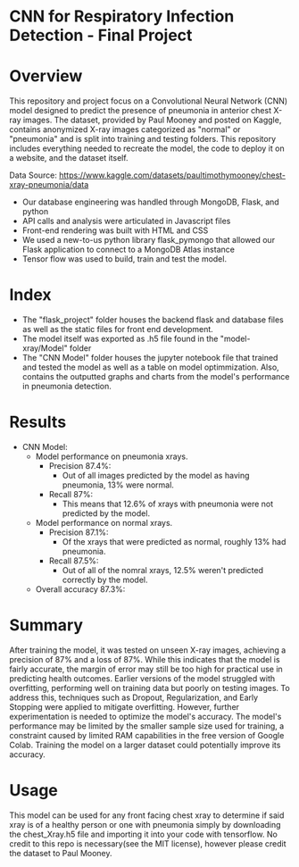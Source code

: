 # CNN for Respiratory Infection Detection - Final Project 

# Overview
This repository and project focus on a Convolutional Neural Network (CNN) model designed to predict the presence of pneumonia in anterior chest X-ray images. The dataset, provided by Paul Mooney and posted on Kaggle, contains anonymized X-ray images categorized as "normal" or "pneumonia" and is split into training and testing folders. This repository includes everything needed to recreate the model, the code to deploy it on a website, and the dataset itself.

Data Source:
https://www.kaggle.com/datasets/paultimothymooney/chest-xray-pneumonia/data

- Our database engineering was handled through MongoDB, Flask, and python
- API calls and analysis were articulated in Javascript files
- Front-end rendering was built with HTML and CSS
- We used a new-to-us python library flask_pymongo that allowed our Flask application to connect to a MongoDB Atlas instance
- Tensor flow was used to build, train and test the model.

# Index
* The "flask_project" folder houses the backend flask and database files as well as the static files for front end development.
* The model itself was exported as .h5 file found in the "model-xray/Model" folder
* The "CNN Model" folder houses the jupyter notebook file that trained and tested the model as well as a table on model optimmization. Also, contains the outputted graphs and charts from the model's performance in pneumonia detection.

# Results

* CNN Model:
    * Model performance on pneumonia xrays.
        * Precision 87.4%:
           *  Out of all images predicted by the model as having pneumonia, 13% were normal.
        * Recall 87%:
           * This means that 12.6% of xrays with pneumonia were not predicted by the model.
    * Model performance on normal xrays.
        *  Precision 87.1%:
           *  Of the xrays that were predicted as normal, roughly 13% had pneumonia.
        *  Recall 87.5%:
           *  Out of all of the nomral xrays, 12.5% weren't predicted correctly by the model.
     *  Overall accuracy 87.3%:

# Summary
After training the model, it was tested on unseen X-ray images, achieving a precision of 87% and a loss of 87%. While this indicates that the model is fairly accurate, the margin of error may still be too high for practical use in predicting health outcomes. Earlier versions of the model struggled with overfitting, performing well on training data but poorly on testing images. To address this, techniques such as Dropout, Regularization, and Early Stopping were applied to mitigate overfitting. However, further experimentation is needed to optimize the model's accuracy. The model's performance may be limited by the smaller sample size used for training, a constraint caused by limited RAM capabilities in the free version of Google Colab. Training the model on a larger dataset could potentially improve its accuracy.

# Usage 
This model can be used for any front facing chest xray to determine if said xray is of a healthy person or one with pneumonia simply by downloading the chest_Xray.h5 file and importing it into your code with tensorflow. No credit to this repo is necessary(see the MIT license), however please credit the dataset to Paul Mooney.
